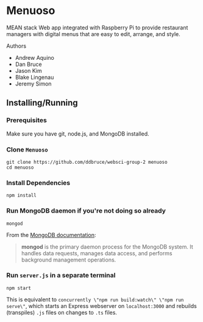 # Menuoso

MEAN stack Web app integrated with Raspberry Pi to provide restaurant managers with digital menus that are easy to edit, arrange, and style.

Authors
- Andrew Aquino
- Dan Bruce
- Jason Kim
- Blake Lingenau
- Jeremy Simon

## Installing/Running

### Prerequisites

Make sure you have git, node.js, and MongoDB installed.

### Clone `Menuoso`

```shell
git clone https://github.com/ddbruce/websci-group-2 menuoso
cd menuoso
```

### Install Dependencies

```shell
npm install
```

### Run MongoDB daemon if you're not doing so already

```shell
mongod
```

From the [MongoDB documentation](https://docs.mongodb.com/manual/reference/program/mongod/#bin.mongod):

>**mongod** is the primary daemon process for the MongoDB system. It handles data requests, manages data access, and performs background management operations.

### Run `server.js` in a separate terminal

```shell
npm start
```

This is equivalent to `concurrently \"npm run build:watch\" \"npm run serve\"`, which starts an Express webserver on `localhost:3000` and rebuilds (transpiles) `.js` files on changes to `.ts` files.
